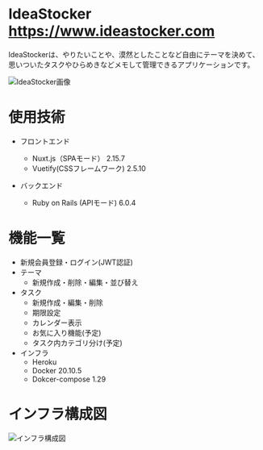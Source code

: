 # IdeaStocker https://www.ideastocker.com
IdeaStockerは、やりたいことや、漠然としたことなど自由にテーマを決めて、思いついたタスクやひらめきなどメモして管理できるアプリケーションです。

![IdeaStocker画像](https://user-images.githubusercontent.com/59179394/145931448-f3e3f61d-20c1-44c1-9885-9729a3c8ad80.png)

# 使用技術

- フロントエンド
  - Nuxt.js（SPAモード） 2.15.7
  - Vuetify(CSSフレームワーク) 2.5.10

- バックエンド
  - Ruby on Rails (APIモード) 6.0.4

# 機能一覧
- 新規会員登録・ログイン(JWT認証)
- テーマ
  - 新規作成・削除・編集・並び替え
- タスク
  - 新規作成・編集・削除
  - 期限設定
  - カレンダー表示
  - お気に入り機能(予定)
  - タスク内カテゴリ分け(予定)
　
- インフラ
  - Heroku
  - Docker 20.10.5
  - Dokcer-compose 1.29
# インフラ構成図
![インフラ構成図](https://user-images.githubusercontent.com/59179394/145929544-a0f7b86f-bf3f-4a00-8395-997127e6020b.png)
